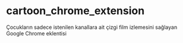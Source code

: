 # cartoon_chrome_extension
Çocukların sadece istenilen kanallara ait çizgi film izlemesini sağlayan Google Chrome eklentisi
